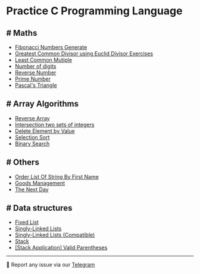 # Practice C Programming Language
## # Maths
- [Fibonacci Numbers Generate](./src/maths/fib.c)
- [Greatest Common Divisor using Euclid Divisor Exercises](./src/maths/gcd.c)
- [Least Common Mutiple](./src/maths/lcm.c)
- [Number of digits](./src/maths/digits.c)
- [Reverse Number](./src/maths/reverse_number.c)
- [Prime Number](./src/maths/prime_number.c)
- [Pascal's Triangle](./src/maths/pascal_triangle.c)

## # Array Algorithms
- [Reverse Array](./src/arrays/reverse_array.c)
- [Intersection two sets of integers](./src/arrays/intersection.c)
- [Delete Element by Value](./src/arrays/array_delete.c)
- [Selection Sort](./src/arrays/selection_sort.c)
- [Binary Search](./src/arrays/binary_search.c)

## # Others
- [Order List Of String By First Name](./src/others/order_str.c)
- [Goods Management](./src/others/goods_management.c)
- [The Next Day](./src/others/the_next_day.c)

## # Data structures
- [Fixed List](./src/dsa/FixedList/lib/fixed_list.c)
- [Singly-Linked Lists](./src/dsa/SLL/lib/sll.c)
- [Singly-Linked Lists (Compatible)](./src/dsa/SLL/lib/sll_compatible.c)
- [Stack](./src/dsa/Stack/lib/stack.c)
- [[Stack Application] Valid Parentheses](./src/dsa/Stack/parentheses.c)

___

:love_letter: Report any issue via our [Telegram](https://t.me/taiprogramer)

